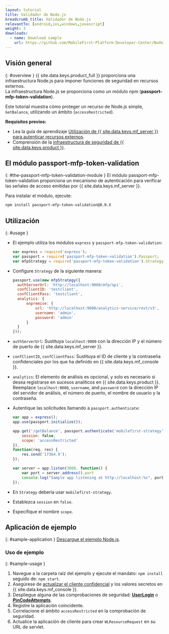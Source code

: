 ```yaml
---
layout: tutorial
title: Validador de Node.js
breadcrumb_title: Validador de Node.js
relevantTo: [android,ios,windows,javascript]
weight: 3
downloads:
  - name: Download sample
    url: https://github.com/MobileFirst-Platform-Developer-Center/NodeJSValidator/tree/release80
---
```

<!-- NLS_CHARSET=UTF-8 -->
## Visión general
{: #overview }
{{ site.data.keys.product_full }} proporciona una infraestructura Node.js para imponer funciones de seguridad en recursos externos.  
La infraestructura Node.js se proporciona como un módulo npm (**passport-mfp-token-validation**).

Este tutorial muestra cómo proteger un recurso de Node.js simple, `GetBalance`, utilizando un ámbito (`accessRestricted`).

**Requisitos previos:**  

* Lea la guía de aprendizaje [Utilización de {{ site.data.keys.mf_server }} para autenticar recursos externos](../).
* Comprensión de la [infraestructura de seguridad de {{ site.data.keys.product }}](../../).

## El módulo passport-mfp-token-validation
{: #the-passport-mfp-token-validation-module }
El módulo passport-mfp-token-validation proporciona un mecanismo de autenticación para verificar las señales de acceso emitidas por {{ site.data.keys.mf_server }}.

Para instalar el módulo, ejecute:

```bash
npm install passport-mfp-token-validation@8.0.X
```

## Utilización
{: #usage }
* El ejemplo utiliza los módulos `express` y `passport-mfp-token-validation`:

  ```javascript
  var express = require('express');
  var passport = require('passport-mfp-token-validation').Passport;
  var mfpStrategy = require('passport-mfp-token-validation').Strategy;
  ```

* Configure `Strategy` de la siguiente manera:

  ```javascript
  passport.use(new mfpStrategy({
    authServerUrl: 'http://localhost:9080/mfp/api',
    confClientID: 'testclient',
    confClientPass: 'testclient',
    analytics: {
        onpremise: {
            url: 'http://localhost:9080/analytics-service/rest/v3',
            username: 'admin',
            password: 'admin'
        }
    }
  }));
  ```
  
 * `authServerUrl`: Sustituya `localhost:9080` con la dirección IP y el número de puerto de {{ site.data.keys.mf_server }}.
 * `confClientID`, `confClientPass`: Sustituya el ID de cliente y la contraseña confidenciales por los que ha definido en {{ site.data.keys.mf_console }}.
 * `analytics`: El elemento de análisis es opcional, y solo es necesario si desea registrarse en sucesos analíticos en {{ site.data.keys.product }}.  
 Reemplace `localhost:9080`, `username`, and `password` con la dirección IP del servidor de análisis, el número de puerto, el nombre de usuario y la contraseña.

* Autentique las solicitudes llamando a `passport.authenticate`:

  ```javascript
  var app = express();
  app.use(passport.initialize());

  app.get('/getBalance', passport.authenticate('mobilefirst-strategy', {
      session: false,
      scope: 'accessRestricted'
  }),
  function(req, res) {
      res.send('17364.9');
  });

  var server = app.listen(3000, function() {
      var port = server.address().port
      console.log("Sample app listening at http://localhost:%s", port)
  });
  ```

 * En `Strategy` debería usar `mobilefirst-strategy`.
 * Establezca `session` en `false`.
 * Especifique el nombre `scope`.

## Aplicación de ejemplo 
{: #sample-application }
[Descargue el ejemplo Node.js](https://github.com/MobileFirst-Platform-Developer-Center/NodeJSValidator/tree/release80).

### Uso de ejemplo
{: #sample-usage }
1. Navegue a la carpeta raíz del ejemplo y ejecute el mandato: `npm install` seguido de: `npm start`.
2. Asegúrese de [actualizar el cliente confidencial](../#confidential-client) y los valores secretos en {{ site.data.keys.mf_console }}.
3. Despliegue alguna de las comprobaciones de seguridad: **[UserLogin](../../user-authentication/security-check/)** o **[PinCodeAttempts](../../credentials-validation/security-check/)**.
4. Registre la aplicación coincidente.
5. Correlacione el ámbito `accessRestricted` en la comprobación de seguridad.
6. Actualice la aplicación de cliente para crear `WLResourceRequest` en su URL de servlet.
